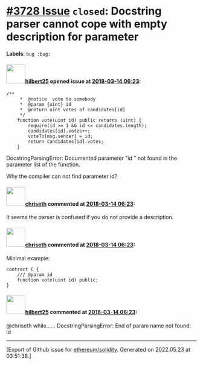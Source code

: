 # [\#3728 Issue](https://github.com/ethereum/solidity/issues/3728) `closed`: Docstring parser cannot cope with empty description for parameter
**Labels**: `bug :bug:`


#### <img src="https://avatars.githubusercontent.com/u/23550948?u=11e2a2cfd723cd0129abd002bc33782ac2fc9efe&v=4" width="50">[hilbert25](https://github.com/hilbert25) opened issue at [2018-03-14 06:23](https://github.com/ethereum/solidity/issues/3728):

```
/**
     *  @notice  vote to somebody
     *  @param {uint} id
     *  @return uint votes of candidates[id]
     */
    function vote(uint id) public returns (uint) {
        require(id >= 1 && id <= candidates.length);
        candidates[id].votes++;
        voteTo[msg.sender] = id;
        return candidates[id].votes;
    }
```
DocstringParsingError: Documented parameter "id
" not found in the parameter list of the function.

Why the compiler can not find parameter id?

#### <img src="https://avatars.githubusercontent.com/u/9073706?v=4" width="50">[chriseth](https://github.com/chriseth) commented at [2018-03-14 06:23](https://github.com/ethereum/solidity/issues/3728#issuecomment-372943201):

It seems the parser is confused if you do not provide a description.

#### <img src="https://avatars.githubusercontent.com/u/9073706?v=4" width="50">[chriseth](https://github.com/chriseth) commented at [2018-03-14 06:23](https://github.com/ethereum/solidity/issues/3728#issuecomment-372943526):

Minimal example:
```
contract C {
    /// @param id
    function vote(uint id) public;
}
```

#### <img src="https://avatars.githubusercontent.com/u/23550948?u=11e2a2cfd723cd0129abd002bc33782ac2fc9efe&v=4" width="50">[hilbert25](https://github.com/hilbert25) commented at [2018-03-14 06:23](https://github.com/ethereum/solidity/issues/3728#issuecomment-372970333):

@chriseth  while…… 
DocstringParsingError: End of param name not found: id


-------------------------------------------------------------------------------



[Export of Github issue for [ethereum/solidity](https://github.com/ethereum/solidity). Generated on 2022.05.23 at 03:51:38.]
